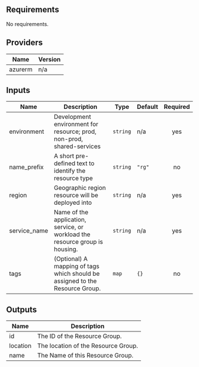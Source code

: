 ## Requirements

No requirements.

## Providers

| Name | Version |
|------|---------|
| azurerm | n/a |

## Inputs

| Name | Description | Type | Default | Required |
|------|-------------|------|---------|:--------:|
| environment | Development environment for resource; prod, non-prod, shared-services | `string` | n/a | yes |
| name\_prefix | A short pre-defined text to identify the resource type | `string` | `"rg"` | no |
| region | Geographic region resource will be deployed into | `string` | n/a | yes |
| service\_name | Name of the application, service, or workload the resource group is housing. | `string` | n/a | yes |
| tags | (Optional) A mapping of tags which should be assigned to the Resource Group. | `map` | `{}` | no |

## Outputs

| Name | Description |
|------|-------------|
| id | The ID of the Resource Group. |
| location | The location of the Resource Group. |
| name | The Name of this Resource Group. |


